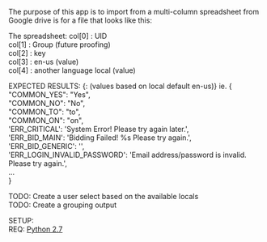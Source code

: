 The purpose of this app is to import from a multi-column spreadsheet from Google drive is for a file that looks like this:

The spreadsheet:
col[0] : UID  
col[1] : Group (future proofing)  
col[2] : key  
col[3] : en-us (value)  
col[4] : another language local (value)  

EXPECTED RESULTS:
{<key>: <en-us>(values based on local default en-us)} 
ie.
    {  
    "COMMON_YES": "Yes",  
    "COMMON_NO": "No",  
    "COMMON_TO": "to",  
    "COMMON_ON": "on",  
    'ERR_CRITICAL': 'System Error! Please try again later.',  
    'ERR_BID_MAIN': 'Bidding Failed! %s Please try again.',  
    'ERR_BID_GENERIC': '',  
    'ERR_LOGIN_INVALID_PASSWORD': 'Email address/password is invalid. Please try again.',  
    ...  
    }  
  
TODO: Create a user select based on the available locals   
TODO: Create a grouping output   

SETUP:  
REQ: <a href="http://http://www.python.org/getit/releases/2.7/" target="_blank">Python 2.7</a>  
  



